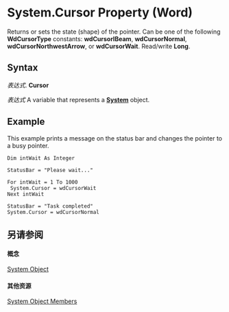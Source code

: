 
# System.Cursor Property (Word)

Returns or sets the state (shape) of the pointer. Can be one of the following  **WdCursorType** constants: **wdCursorIBeam**, **wdCursorNormal**, **wdCursorNorthwestArrow**, or **wdCursorWait**. Read/write **Long**.


## Syntax

 _表达式_. **Cursor**

 _表达式_ A variable that represents a **[System](db15d780-3bbc-9515-a988-ea798777496f.md)** object.


## Example

This example prints a message on the status bar and changes the pointer to a busy pointer.


```
Dim intWait As Integer 
 
StatusBar = "Please wait..." 
 
For intWait = 1 To 1000 
 System.Cursor = wdCursorWait 
Next intWait 
 
StatusBar = "Task completed" 
System.Cursor = wdCursorNormal
```


## 另请参阅


#### 概念


[System Object](db15d780-3bbc-9515-a988-ea798777496f.md)
#### 其他资源


[System Object Members](http://msdn.microsoft.com/library/788b78de-8dbc-033d-34dc-0e35108f785f%28Office.15%29.aspx)